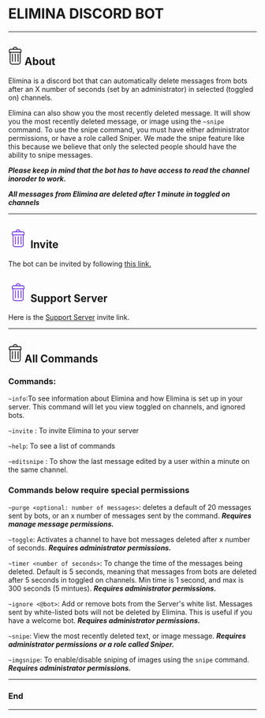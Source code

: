 # ELIMINA DISCORD BOT

---

## ![Elimina Logo](https://github.com/NamelessDevelopers/EliminaBot/blob/master/public/logoBlackEmojiSize.png "Elimina Logo") About

Elimina is a discord bot that can automatically delete messages from bots after an X number of seconds (set by an administrator) in selected (toggled on) channels.

Elimina can also show you the most recently deleted message. It will show you the most recently deleted message, or image using the `~snipe` command. To use the snipe command, you must have either administrator permissions, or have a role called Sniper. We made the snipe feature like this because we believe that only the selected people should have the ability to snipe messages.

**_Please keep in mind that the bot has to have access to read the channel inoroder to work._**

**_All messages from Elimina are deleted after 1 minute in toggled on channels_**

---

## ![Elimina Logo](https://github.com/NamelessDevelopers/EliminaBot/blob/master/public/logoPurple.png "Elimina Logo") Invite

The bot can be invited by following [this link.](https://discord.com/api/oauth2/authorize?client_id=777575449957498890&permissions=17918992&scope=bot "Discord direct invite link")

## ![Elimina Logo](https://github.com/NamelessDevelopers/EliminaBot/blob/master/public/logoPurple.png "Elimina Logo") Support Server

Here is the [Support Server](https://discord.gg/vFmFTjPpZ4 "Support Server Invite link") invite link.

---

## ![Elimina Logo](https://github.com/NamelessDevelopers/EliminaBot/blob/master/public/logoBlackEmojiSize.png "Elimina Logo") All Commands

### **Commands:**

`~info`:To see information about Elimina and how Elimina is set up in your server. This command will let you view toggled on channels, and ignored bots.

`~invite` : To invite Elimina to your server

`~help`: To see a list of commands

`~editsnipe` : To show the last message edited by a user within a minute on the same channel.

### **Commands below require special permissions**

`~purge <optional: number of messages>`: deletes a default of 20 messages sent by bots, or an x number of messages sent by the command. **_Requires manage message permissions._**

`~toggle`: Activates a channel to have bot messages deleted after x number of seconds. **_Requires administrator permissions._**

`~timer <number of seconds>`: To change the time of the messages being deleted. Default is 5 seconds, meaning that messages from bots are deleted after 5 seconds in toggled on channels. Min time is 1 second, and max is 300 seconds (5 mintues). **_Requires administrator permissions._**

`~ignore <@bot>`: Add or remove bots from the Server's white list. Messages sent by white-listed bots will not be deleted by Elimina. This is useful if you have a welcome bot. **_Requires administrator permissions._**

`~snipe`: View the most recently deleted text, or image message. **_Requires administrator permissions or a role called Sniper._**

`~imgsnipe`: To enable/disable sniping of images using the `snipe` command. **_Requires administrator permissions._**

---

### End

---
